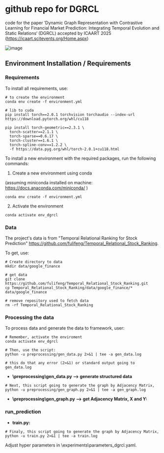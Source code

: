 # github repo for DGRCL

code for the paper ’Dynamic Graph Representation with Contrastive Learning for Financial Market Prediction: Integrating Temporal Evolution and Static Relations‘ (DGRCL) accepted by ICAART 2025 (https://icaart.scitevents.org/Home.aspx)

![image](https://github.com/PEIYUNHUA/DGRCL/blob/main/fig_DGRCL.jpg)

## Environment Installation / Requirements
### Requirements

To install all requirements, use:
```
# to create the environment
conda env create -f environment.yml

# lib to cuda
pip install torch==2.0.1 torchvision torchaudio --index-url https://download.pytorch.org/whl/cu118

pip install torch-geometric==2.3.1 \
  torch-scatter==2.1.1 \
  torch-sparse==0.6.17 \
  torch-cluster==1.6.1 \
  torch-spline-conv==1.2.2 \
  -f https://data.pyg.org/whl/torch-2.0.1+cu118.html
```
To install a new environment with the required packages, run the following commands:

1. Create a new environment using conda 

(assuming miniconda installed on machine: https://docs.anaconda.com/miniconda/ ) 
```
conda env create -f environment.yml
```

2. Activate the environment
```
conda activate env_dgrcl
```

### Data
The project's data is from "Temporal Relational Ranking for Stock Prediction" https://github.com/fulifeng/Temporal_Relational_Stock_Ranking.

To get, use:
```
# Create directory to data
mkdir data/google_finance

# get data 
git clone https://github.com/fulifeng/Temporal_Relational_Stock_Ranking.git
cp Temporal_Relational_Stock_Ranking/data/google_finance/* data/google_finance

# remove repository used to fetch data
rm -rf Temporal_Relational_Stock_Ranking
```

### Processing the data

To process data and generate the data to framework, user:
```
# Remember, activate the enviroment
conda activate env_dgrcl

# Then, use the script:
python -u preprocessing/gen_data.py 2>&1 | tee -a gen_data.log

# this do that any error (2>&1) or standard output going to gen_data.log
```

- **\preprocessing\gen_data.py ⟶ generate structured data**

```
# Next, this script going to generate the graph by Adjacency Matrix,
python -u preprocessing/gen_graph.py 2>&1 | tee -a gen_graph.log
```

- **\preprocessing\gen_graph.py ⟶ get Adjacency Matrix, X and Y:**

### run_prediction

- **train.py:**

```
# Finaly, this script going to generate the graph by Adjacency Matrix,
python -u train.py 2>&1 | tee -a train.log
```


  Adjust hyper parameters in \experiments\parameters_dgrcl.yaml.



